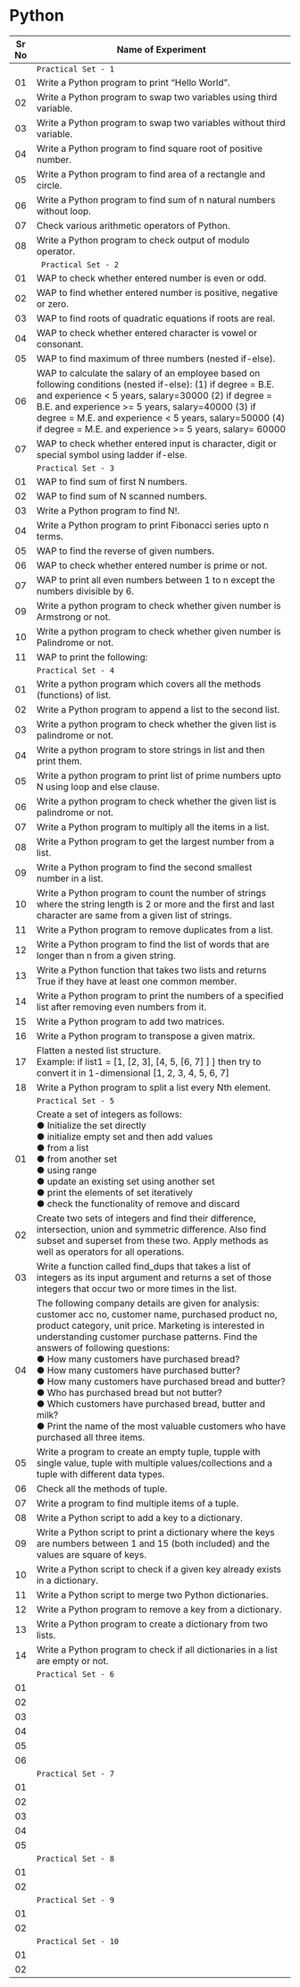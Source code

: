 # Python

| Sr No | Name of Experiment |
|:------------:|------------------|
| |`Practical Set - 1`| 
| 01 | Write a Python program to print “Hello World”. |
| 02 | Write a Python program to swap two variables using third variable. |
| 03 | Write a Python program to swap two variables without third variable. |
| 04 | Write a Python program to find square root of positive number. |
| 05 | Write a Python program to find area of a rectangle and circle. |
| 06 | Write a Python program to find sum of n natural numbers without loop. |
| 07 | Check various arithmetic operators of Python. |
| 08 | Write a Python program to check output of modulo operator. |
| |` Practical Set - 2`| 
| 01 | WAP to check whether entered number is even or odd. |
| 02 | WAP to find whether entered number is positive, negative or zero. |
| 03 | WAP to find roots of quadratic equations if roots are real. |
| 04 | WAP to check whether entered character is vowel or consonant. |
| 05 | WAP to find maximum of three numbers (nested if-else). |
| 06 | WAP to calculate the salary of an employee based on following conditions (nested if-else): (1) if degree = B.E. and experience < 5 years, salary=30000 (2) if degree = B.E. and experience >= 5 years, salary=40000 (3) if degree = M.E. and experience < 5 years, salary=50000 (4) if degree = M.E. and experience >= 5 years, salary= 60000 |
| 07 | WAP to check whether entered input is character, digit or special symbol using ladder if-else. |
| |`Practical Set - 3`| 
| 01 | WAP to find sum of first N numbers. |
| 02 | WAP to find sum of N scanned numbers. |
| 03 | Write a Python program to find N!. |
| 04 | Write a Python program to print Fibonacci series upto n terms. |
| 05 | WAP to find the reverse of given numbers. |
| 06 | WAP to check whether entered number is prime or not. |
| 07 | WAP to print all even numbers between 1 to n except the numbers divisible by 6. |
| 09 | Write a python program to check whether given number is Armstrong or not. |
| 10 | Write a python program to check whether given number is Palindrome or not. |
| 11 | WAP to print the following: |
| |`Practical Set - 4`| 
| 01 | Write a python program which covers all the methods (functions) of list. |
| 02 | Write a Python program to append a list to the second list. |
| 03 | Write a python program to check whether the given list is palindrome or not. |
| 04 | Write a python program to store strings in list and then print them. |
| 05 | Write a python program to print list of prime numbers upto N using loop and else clause. |
| 06 | Write a python program to check whether the given list is palindrome or not. |
| 07 | Write a Python program to multiply all the items in a list. |
| 08 | Write a Python program to get the largest number from a list. |
| 09 | Write a Python program to find the second smallest number in a list. |
| 10 | Write a Python program to count the number of strings where the string length is 2 or more and the first and last character are same from a given list of strings. |
| 11 | Write a Python program to remove duplicates from a list. |
| 12 | Write a Python program to find the list of words that are longer than n from a given string. |
| 13 | Write a Python function that takes two lists and returns True if they have at least one common member. |
| 14 | Write a Python program to print the numbers of a specified list after removing even numbers from it. |
| 15 | Write a Python program to add two matrices. |
| 16 | Write a Python program to transpose a given matrix. |
| 17 | Flatten a nested list structure. <br> Example: if list1 = [1, [2, 3], [4, 5, [6, 7] ] ] then try to convert it in 1-dimensional [1, 2, 3, 4, 5, 6, 7] |
| 18 | Write a Python program to split a list every Nth element. |
| |`Practical Set - 5`| 
| 01 | Create a set of integers as follows: <br> ● Initialize the set directly <br> ● initialize empty set and then add values <br> ● from a list <br> ● from another set <br> ● using range <br> ● update an existing set using another set <br> ● print the elements of set iteratively <br> ● check the functionality of remove and discard |
| 02 | Create two sets of integers and find their difference, intersection, union and symmetric difference. Also find subset and superset from these two. Apply methods as well as operators for all operations. |
| 03 | Write a function called find_dups that takes a list of integers as its input argument and returns a set of those integers that occur two or more times in the list. |
| 04 | The following company details are given for analysis: customer acc no, customer name, purchased product no, product category, unit price. Marketing is interested in understanding customer purchase patterns. Find the answers of following questions: <br> ● How many customers have purchased bread? <br> ● How many customers have purchased butter? <br> ● How many customers have purchased bread and butter? <br> ● Who has purchased bread but not butter? <br> ● Which customers have purchased bread, butter and milk? <br> ● Print the name of the most valuable customers who have purchased all three items. |
| 05 | Write a program to create an empty tuple, tupple with single value, tuple with multiple values/collections and a tuple with different data types. |
| 06 | Check all the methods of tuple. |
| 07 | Write a program to find multiple items of a tuple. |
| 08 | Write a Python script to add a key to a dictionary. |
| 09 | Write a Python script to print a dictionary where the keys are numbers between 1 and 15 (both included) and the values are square of keys. |
| 10 | Write a Python script to check if a given key already exists in a dictionary. |
| 11 | Write a Python script to merge two Python dictionaries. |
| 12 | Write a Python program to remove a key from a dictionary. |
| 13 | Write a Python program to create a dictionary from two lists. |
| 14 | Write a Python program to check if all dictionaries in a list are empty or not. |
| |`Practical Set - 6`| 
| 01 |  |
| 02 |  |
| 03 |  |
| 04 |  |
| 05 |  |
| 06 |  |
| |`Practical Set - 7`| 
| 01 |  |
| 02 |  |
| 03 |  |
| 04 |  |
| 05 |  |
| |`Practical Set - 8`|
| 01 |  |
| 02 |  |
| |`Practical Set - 9`|
| 01 |  |
| 02 |  |
| |`Practical Set - 10`|
| 01 |  |
| 02 |  |



